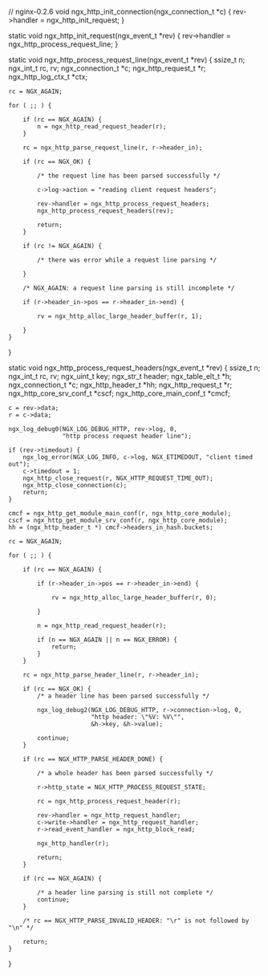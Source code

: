 // nginx-0.2.6
void
ngx_http_init_connection(ngx_connection_t *c)
{
    rev->handler = ngx_http_init_request;
}

static
void ngx_http_init_request(ngx_event_t *rev)
{
    rev->handler = ngx_http_process_request_line;
}

static void
ngx_http_process_request_line(ngx_event_t *rev)
{
    ssize_t              n;
    ngx_int_t            rc, rv;
    ngx_connection_t    *c;
    ngx_http_request_t  *r;
    ngx_http_log_ctx_t  *ctx;

    rc = NGX_AGAIN;

    for ( ;; ) {

        if (rc == NGX_AGAIN) {
            n = ngx_http_read_request_header(r);
        }

        rc = ngx_http_parse_request_line(r, r->header_in);

        if (rc == NGX_OK) {

            /* the request line has been parsed successfully */

            c->log->action = "reading client request headers";

            rev->handler = ngx_http_process_request_headers;
            ngx_http_process_request_headers(rev);

            return;
        }

        if (rc != NGX_AGAIN) {

            /* there was error while a request line parsing */

        }

        /* NGX_AGAIN: a request line parsing is still incomplete */

        if (r->header_in->pos == r->header_in->end) {

            rv = ngx_http_alloc_large_header_buffer(r, 1);

        }
    }
}

static void
ngx_http_process_request_headers(ngx_event_t *rev)
{
    ssize_t                     n;
    ngx_int_t                   rc, rv;
    ngx_uint_t                  key;
    ngx_str_t                   header;
    ngx_table_elt_t            *h;
    ngx_connection_t           *c;
    ngx_http_header_t          *hh;
    ngx_http_request_t         *r;
    ngx_http_core_srv_conf_t   *cscf;
    ngx_http_core_main_conf_t  *cmcf;

    c = rev->data;
    r = c->data;

    ngx_log_debug0(NGX_LOG_DEBUG_HTTP, rev->log, 0,
                   "http process request header line");

    if (rev->timedout) {
        ngx_log_error(NGX_LOG_INFO, c->log, NGX_ETIMEDOUT, "client timed out");
        c->timedout = 1;
        ngx_http_close_request(r, NGX_HTTP_REQUEST_TIME_OUT);
        ngx_http_close_connection(c);
        return;
    }

    cmcf = ngx_http_get_module_main_conf(r, ngx_http_core_module);
    cscf = ngx_http_get_module_srv_conf(r, ngx_http_core_module);
    hh = (ngx_http_header_t *) cmcf->headers_in_hash.buckets;

    rc = NGX_AGAIN;

    for ( ;; ) {

        if (rc == NGX_AGAIN) {

            if (r->header_in->pos == r->header_in->end) {

                rv = ngx_http_alloc_large_header_buffer(r, 0);

            }

            n = ngx_http_read_request_header(r);

            if (n == NGX_AGAIN || n == NGX_ERROR) {
                return;
            }
        }

        rc = ngx_http_parse_header_line(r, r->header_in);

        if (rc == NGX_OK) {
            /* a header line has been parsed successfully */

            ngx_log_debug2(NGX_LOG_DEBUG_HTTP, r->connection->log, 0,
                           "http header: \"%V: %V\"",
                           &h->key, &h->value);

            continue;
        }

        if (rc == NGX_HTTP_PARSE_HEADER_DONE) {

            /* a whole header has been parsed successfully */

            r->http_state = NGX_HTTP_PROCESS_REQUEST_STATE;

            rc = ngx_http_process_request_header(r);

            rev->handler = ngx_http_request_handler;
            c->write->handler = ngx_http_request_handler;
            r->read_event_handler = ngx_http_block_read;

            ngx_http_handler(r);

            return;
        }

        if (rc == NGX_AGAIN) {

            /* a header line parsing is still not complete */
            continue;
        }

        /* rc == NGX_HTTP_PARSE_INVALID_HEADER: "\r" is not followed by "\n" */

        return;
    }
}
